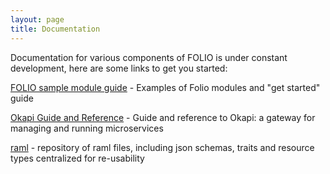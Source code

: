 ```yaml
---
layout: page
title: Documentation
---
```


Documentation for various components of FOLIO is under constant development,
here are some links to get you started:

[FOLIO sample module guide](https://github.com/folio-org/folio-sample-modules) -
Examples of Folio modules and "get started" guide

[Okapi Guide and Reference](https://github.com/folio-org/okapi/blob/master/doc/guide.md) -
Guide and reference to Okapi: a gateway for managing and running microservices

[raml](https://github.com/folio-org/raml) -
repository of raml files, including json schemas, traits and resource types centralized for re-usability

<!--
TODO add link to Stripes docs
-->



